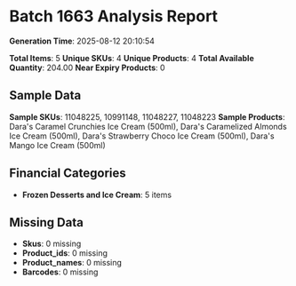 # Batch 1663 Analysis Report

**Generation Time**: 2025-08-12 20:10:54

**Total Items**: 5
**Unique SKUs**: 4
**Unique Products**: 4
**Total Available Quantity**: 204.00
**Near Expiry Products**: 0

## Sample Data
**Sample SKUs**: 11048225, 10991148, 11048227, 11048223
**Sample Products**: Dara's Caramel Crunchies Ice Cream (500ml), Dara's Caramelized Almonds Ice Cream (500ml), Dara's Strawberry Choco Ice Cream (500ml), Dara's Mango Ice Cream (500ml)

## Financial Categories
- **Frozen Desserts and Ice Cream**: 5 items

## Missing Data
- **Skus**: 0 missing
- **Product_ids**: 0 missing
- **Product_names**: 0 missing
- **Barcodes**: 0 missing
